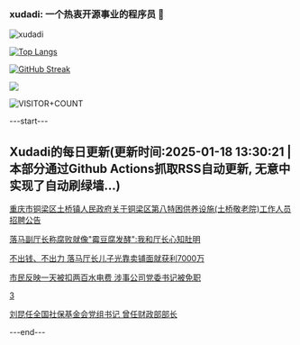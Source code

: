 ### xudadi: 一个热衷开源事业的程序员 👋

![xudadi](https://github-readme-stats-git-masterorgs-github-readme-stats-team.vercel.app/api?username=xudadi)

[![Top Langs](https://github-readme-stats.vercel.app/api/top-langs/?username=xudadi)](https://github.com/anuraghazra/github-readme-stats)

[![GitHub Streak](https://streak-stats.demolab.com?user=xudadi&locale=zh_Hans)](https://git.io/streak-stats)

![](https://raw.githubusercontent.com/xudadi/xudadi/main/assets/github-contribution-grid-snake.svg)

![VISITOR+COUNT](https://komarev.com/ghpvc/?username=xudadi&label=VISITOR+COUNT)


---start---

## Xudadi的每日更新(更新时间:2025-01-18 13:30:21 | 本部分通过Github Actions抓取RSS自动更新, 无意中实现了自动刷绿墙...)

[重庆市铜梁区土桥镇人民政府关于铜梁区第八特困供养设施(土桥敬老院)工作人员招聘公告](https://www.gongkaoleida.com/article/2269131)

[落马副厅长称腐败就像"霉豆腐发酵":我和厅长心知肚明](https://m.163.com/news/article/JM4RBQL80514R9P4.html)

[不出钱、不出力 落马厅长儿子光靠卖铺面就获利7000万](https://m.163.com/news/article/JM4QAS920514R9P4.html)

[市民反映一天被扣两百水电费 涉事公司党委书记被免职](https://m.163.com/news/article/JM4NA9L90534A4SC.html)

[3](https://m.163.com/touch/news/sub/domestic)

[刘昆任全国社保基金会党组书记 曾任财政部部长](https://m.163.com/news/article/JM4MT7HR0514R9P4.html)

---end---
